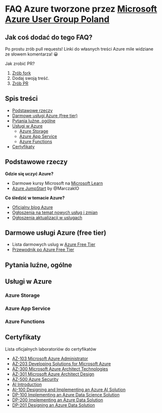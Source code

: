 # FAQ Azure tworzone przez [Microsoft Azure User Group Poland](https://www.facebook.com/groups/azureugpl/)

## Jak coś dodać do tego FAQ?

Po prostu zrób pull requests! Linki do własnych treści Azure mile widziane ze słowem komentarza! 😀

Jak zrobić PR? 

1. [Zrób fork](https://help.github.com/en/github/getting-started-with-github/fork-a-repo)
1. Dodaj swoją treść.
1. [Zrób PR](https://help.github.com/en/github/collaborating-with-issues-and-pull-requests/creating-a-pull-request-from-a-fork)

## Spis treści
 
* [Podstawowe rzeczy ](#podstawowe-rzeczy)
* [Darmowe usługi Azure (free tier)](#darmowe-usługi-azure-free-tier)
* [Pytania luźne, ogólne](#pytania-luźne-ogólne)
* [Usługi w Azure](#usługi-w-azure)
   * [Azure Storage](#azure-storage)
   * [Azure App Service](#azure-app-service)
   * [Azure Functions](#azure-functions)
* [Certyfikaty](#certyfikaty)

## Podstawowe rzeczy 

**Gdzie się uczyć Azure?**

- Darmowe kursy Microsoft na [Microsoft Learn](https://docs.microsoft.com/en-us/learn/)
- [Azure JumpStart](https://marczak.io/posts/2019/07/azure-jumpstart/) by @MarczakIO

**Co śledzić w temacie Azure?**

- [Oficjalny blog Azure](https://azure.microsoft.com/en-us/blog/)
- [Ogłoszenia na temat nowych usług i zmian](https://azure.microsoft.com/en-us/blog/topics/announcements/)
- [Ogłoszenia aktualizacji w uslugach](https://azure.microsoft.com/en-us/updates/)

## Darmowe usługi Azure (free tier)

- Lista darmowych uslug w [Azure Free Tier](https://azure.microsoft.com/pl-pl/free/)
- [Przewodnik po Azure Free Tier](https://marczak.io/posts/2019/07/azure-jumpstart/)

## Pytania luźne, ogólne

## Usługi w Azure
 
### Azure Storage

### Azure App Service

### Azure Functions

## Certyfikaty

Lista oficjalnych laboratoriów do certyfikatów
* [AZ-103 Microsoft Azure Administrator](https://github.com/MicrosoftLearning/AZ-103-MicrosoftAzureAdministrator)
* [AZ-203 Developing Solutions for Microsoft Azure](https://github.com/MicrosoftLearning/AZ-203-DevelopingSolutionsforMicrosoftAzure)
* [AZ-300 Microsoft Azure Architect Technologies](https://github.com/MicrosoftLearning/AZ-300-MicrosoftAzureArchitectTechnologies)
* [AZ-301 Microsoft Azure Architect Design](https://github.com/MicrosoftLearning/AZ-301-MicrosoftAzureArchitectDesign)
* [AZ-500 Azure Security](https://github.com/MicrosoftLearning/AZ-500-Azure-Security)
* [AI Introduction](https://github.com/MicrosoftLearning/AI-Introduction)
* [AI-100 Designing and Implementing an Azure AI Solution](https://github.com/MicrosoftLearning/AI-100-Design-Implement-Azure-AISol)
* [DP-100 Implementing an Azure Data Science Solution](https://github.com/MicrosoftLearning/DP-100-Designing-and-Implementing-a-Data-Science-Solutio)
* [DP-200 Implementing an Azure Data Solution](https://github.com/MicrosoftLearning/DP-200-Implementing-an-Azure-Data-Solution)
* [DP-201 Designing an Azure Data Solution](https://github.com/MicrosoftLearning/DP-201-Designing-an-Azure-Data-Solution)
